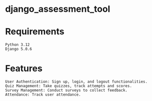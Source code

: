 # django_assessment_tool

# Requirements
    Python 3.12
    Django 5.0.6

# Features
    User Authentication: Sign up, login, and logout functionalities.
    Quiz Management: Take quizzes, track attempts and scores.
    Survey Management: Conduct surveys to collect feedback.
    Attendance: Track user attendance.
